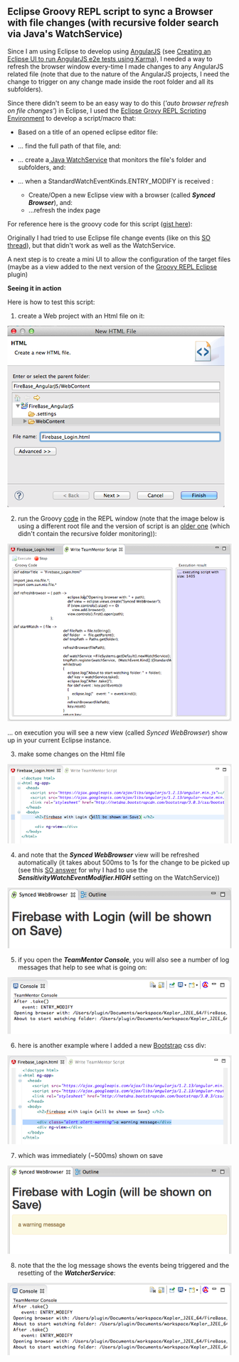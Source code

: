 ##  Eclipse Groovy REPL script to sync a Browser with file changes (with recursive folder search via Java's WatchService)

Since I am using Eclipse to develop using [AngularJS](http://blog.diniscruz.com/search/label/AngularJS) (see [Creating an Eclipse UI to run AngularJS e2e tests using Karma](http://blog.diniscruz.com/2014/02/creating-eclipse-ui-to-run-angularjs.html)), I needed a way to refresh the browser window every-time I made changes to any AngularJS related file (note that due to the nature of the AngularJS projects, I need the change to trigger on any change made inside the root folder and all its subfolders).

Since there didn't seem to be an easy way to do this (_'auto browser refresh on file changes'_) in  Eclipse, I used the [Eclipse Grovy REPL Scripting Environment](http://marketplace.eclipse.org/content/eclipse-grovy-repl-scripting-environment) to develop a script/macro that:  


  * Based on a title of an opened eclipse editor file:
  * ... find the full path of that file, and:
  * ... create a[ Java WatchService](http://docs.oracle.com/javase/7/docs/api/java/nio/file/WatchService.html) that monitors the file's folder and subfolders, and:
  * ... when a StandardWatchEventKinds.ENTRY_MODIFY is received :

    * Create/Open a new Eclipse view with a browser (called **_Synced Browser_**), and:
    * ...refresh the index page

For reference here is the groovy code for this script ([gist here](https://gist.github.com/DinisCruz-Dev/9258689)):


Originally I had tried to use Eclipse file change events (like on this [SO thread](http://stackoverflow.com/questions/6507937/how-can-i-hook-into-eclipse-editor-events-in-my-own-plugin)), but that didn't work as well as the WatchService.

A next step is to create a mini UI to allow the configuration of the target files (maybe as a view added to the next version of the [Groovy REPL Eclipse](http://marketplace.eclipse.org/content/eclipse-grovy-repl-scripting-environment) plugin)

**Seeing it in action**  

Here is how to test this script:

1) create a Web project with an Html file on it:

![](images/Screen_Shot_2014-02-25_at_16_54_05.png)


2) run the Groovy [code](https://gist.github.com/DinisCruz-Dev/9258689) in the REPL window (note that the image below is using a different root file and the version of script is an [older one](https://gist.github.com/DinisCruz-Dev/9214909) (which didn't contain the recursive folder monitoring)):

![](images/Screen_Shot_2014-02-25_at_23_20_16.png)

... on execution you will see a new view (called _Synced WebBrowser_) show up in your current Eclipse instance.

3) make some changes on the Html file

![](images/Screen_Shot_2014-02-25_at_23_20_56.png)

4) and note that the **_Synced WebBrowser_** view will be refreshed automatically (it takes about 500ms to 1s for the change to be picked up (see this [SO answer](http://stackoverflow.com/a/18362404/262379) for why I had to use the **_SensitivityWatchEventModifier.HIGH_** setting on the WatchService))

![](images/Screen_Shot_2014-02-25_at_23_21_20.png)

5) if you open the **_TeamMentor Console_**, you will also see a number of log messages that help to see what is going on:

![](images/Screen_Shot_2014-02-25_at_23_21_42.png)

6) here is another example where I added a new [Bootstrap](http://getbootstrap.com/components/) css div:

![](images/Screen_Shot_2014-02-25_at_23_21_57.png)

7) which was immediately (~500ms) shown on save

![](images/Screen_Shot_2014-02-25_at_23_22_09.png)

8) note that the the log message shows the events being triggered and the resetting of the **_WatcherService_**:

![](images/Screen_Shot_2014-02-25_at_23_22_16.png)
